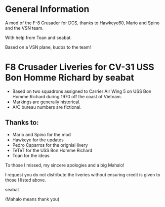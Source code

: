 # General Information

A mod of the F-8 Crusader for DCS, thanks to Hawkeye60, Mario and Spino and the VSN team.

With help from Toan and seabat.

Based on a VSN plane, kudos to the team!

# F8 Crusader Liveries for CV-31 USS Bon Homme Richard by seabat

- Based on two squadrons assigned to Carrier Air Wing 5 on USS Bon Homme Richard during 1970 off the coast of Vietnam.
- Markings are generally historical.
- A/C bureau numbers are fictional.

## Thanks to:

- Mario and Spino for the mod
- Hawkeye for the updates
- Pedro Caparros for the orignial livery
- TeTeT for the USS Bon Homme Richard
- Toan for the ideas

To those I missed, my sincere apologies and a big Mahalo!

I request you do not distribute the liveries without ensuring credit is given to those I listed above.

seabat

(Mahalo means thank you)